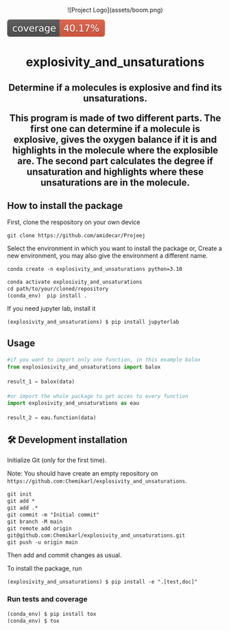 <p align="center">
![Project Logo](assets/boom.png)

![Coverage Status](assets/coverage-badge.svg)

<h1 align="center">
explosivity_and_unsaturations
</h1>
<h2 align="center">
Determine if a molecules is explosive and find its unsaturations.

<br>

This program is made of two different parts.
The first one can determine if a molecule is explosive, gives the oxygen balance if it is and highlights in the molecule where the explosible are.
The second part calculates the degree if unsaturation and highlights where these unsaturations are in the molecule.

## How to install the package

First, clone the respository on your own device

```
git clone https://github.com/amidecar/Projeej
```

Select the environment in which you want to install the package or,
Create a new environment, you may also give the environment a different name. 

```
conda create -n explosivity_and_unsaturations python=3.10 
```

```
conda activate explosivity_and_unsaturations
cd path/to/your/cloned/repository
(conda_env)  pip install .
```

If you need jupyter lab, install it 

```
(explosivity_and_unsaturations) $ pip install jupyterlab
```

##  Usage

```python
#if you want to import only one function, in this example balox
from explosiosivity_and_unsaturations import balox

result_1 = balox(data)

#or import the whole package to get acces to every function
import explosivity_and_unsaturations as eau

result_2 = eau.function(data)
```

## 🛠️ Development installation

Initialize Git (only for the first time). 

Note: You should have create an empty repository on `https://github.com:Chemikarl/explosivity_and_unsaturations`.

```
git init
git add * 
git add .*
git commit -m "Initial commit" 
git branch -M main
git remote add origin git@github.com:Chemikarl/explosivity_and_unsaturations.git 
git push -u origin main
```

Then add and commit changes as usual. 

To install the package, run

```
(explosivity_and_unsaturations) $ pip install -e ".[test,doc]"
```

### Run tests and coverage

```
(conda_env) $ pip install tox
(conda_env) $ tox
```



